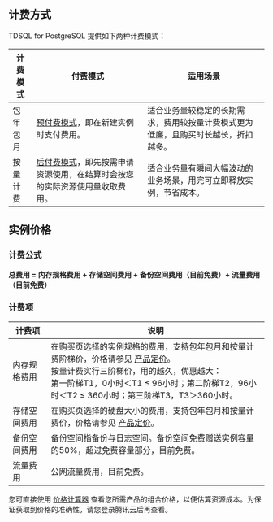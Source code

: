 ## 计费方式
TDSQL for PostgreSQL 提供如下两种计费模式：

| 计费模式 | 付费模式 |  适用场景 | 
|---------|---------|---------|
| 包年包月 |[预付费模式](https://cloud.tencent.com/document/product/555/9618)，即在新建实例时支付费用。| 适合业务量较稳定的长期需求，费用较按量计费模式更为低廉，且购买时长越长，折扣越多。| 
| 按量计费 |[后付费模式](https://cloud.tencent.com/document/product/555/9617)，即先按需申请资源使用，在结算时会按您的实际资源使用量收取费用。| 适合业务量有瞬间大幅波动的业务场景，用完可立即释放实例，节省成本。| 

## 实例价格
### 计费公式
**总费用 = 内存规格费用 + 存储空间费用 + 备份空间费用（目前免费）+ 流量费用（目前免费）**

### 计费项
<table>
<thead>
<tr>
<th width="15%">计费项</th>
<th>说明</th>
</tr>
</thead>
<tbody><tr>
<td>内存规格费用<br></td>
<td>在购买页选择的实例规格的费用，支持包年包月和按量计费阶梯价，价格请参见 <a href="https://buy.cloud.tencent.com/price/cdb/overview" target="_blank">产品定价</a>。<br>按量计费实行三阶梯价，用的越久，优惠越大：<br>第一阶梯T1，0小时＜T1 ≤ 96小时；第二阶梯T2，96小时＜T2 ≤ 360小时；第三阶梯T3，T3＞360小时。</td>
</tr>
<tr>
<td>存储空间费用</td>
<td>在购买页选择的硬盘大小的费用，支持包年包月和按量计费价，价格请参见 <a href="https://buy.cloud.tencent.com/price/cdb/overview" target="_blank">产品定价</a>。</td>
</tr>
<tr>
<td>备份空间费用</td>
<td>备份空间指备份与日志空间。备份空间免费赠送实例容量的50%，超过免费容量部分，目前免费。</td>
</tr>
<tr>
<td>流量费用</td>
<td>公网流量费用，目前免费。</td>
</tr>
</tbody></table>

您可直接使用 [价格计算器](https://buy.cloud.tencent.com/price/cdb/calculator) 查看您所需产品的组合价格，以便估算资源成本。为保证获取到价格的准确性，请您登录腾讯云后再查看。


